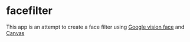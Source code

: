 # facefilter

This app is an attempt to create a face filter
using [Google vision face](https://developers.google.com/android/reference/com/google/android/gms/vision/face/package-summary) and [Canvas](https://developer.android.com/reference/android/graphics/Canvas)

